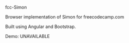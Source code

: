 fcc-Simon


Browser implementation of Simon for freecodecamp.com


Built using Angular and Bootstrap.

Demo: UNAVAILABLE